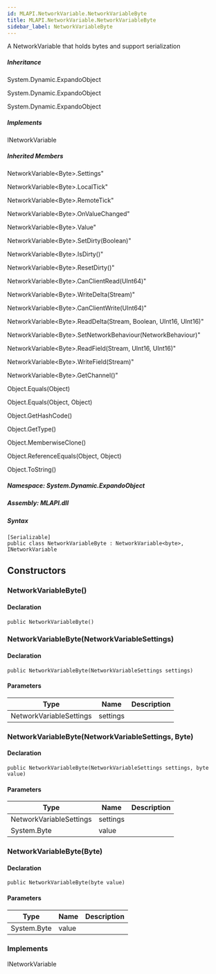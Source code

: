 ```yaml
---  
id: MLAPI.NetworkVariable.NetworkVariableByte  
title: MLAPI.NetworkVariable.NetworkVariableByte
sidebar_label: NetworkVariableByte
---
```


<div class="markdown level0 summary">

A NetworkVariable that holds bytes and support serialization

</div>

<div class="markdown level0 conceptual">

</div>

<div class="inheritance">

##### Inheritance

<div class="level0">

System.Dynamic.ExpandoObject

</div>

<div class="level1">

System.Dynamic.ExpandoObject

</div>

<div class="level2">

System.Dynamic.ExpandoObject

</div>

</div>

<div classs="implements">

##### Implements

<div>

INetworkVariable

</div>

</div>

<div class="inheritedMembers">

##### Inherited Members

<div>

NetworkVariable&lt;Byte&gt;.Settings"

</div>

<div>

NetworkVariable&lt;Byte&gt;.LocalTick"

</div>

<div>

NetworkVariable&lt;Byte&gt;.RemoteTick"

</div>

<div>

NetworkVariable&lt;Byte&gt;.OnValueChanged"

</div>

<div>

NetworkVariable&lt;Byte&gt;.Value"

</div>

<div>

NetworkVariable&lt;Byte&gt;.SetDirty(Boolean)"

</div>

<div>

NetworkVariable&lt;Byte&gt;.IsDirty()"

</div>

<div>

NetworkVariable&lt;Byte&gt;.ResetDirty()"

</div>

<div>

NetworkVariable&lt;Byte&gt;.CanClientRead(UInt64)"

</div>

<div>

NetworkVariable&lt;Byte&gt;.WriteDelta(Stream)"

</div>

<div>

NetworkVariable&lt;Byte&gt;.CanClientWrite(UInt64)"

</div>

<div>

NetworkVariable&lt;Byte&gt;.ReadDelta(Stream, Boolean, UInt16, UInt16)"

</div>

<div>

NetworkVariable&lt;Byte&gt;.SetNetworkBehaviour(NetworkBehaviour)"

</div>

<div>

NetworkVariable&lt;Byte&gt;.ReadField(Stream, UInt16, UInt16)"

</div>

<div>

NetworkVariable&lt;Byte&gt;.WriteField(Stream)"

</div>

<div>

NetworkVariable&lt;Byte&gt;.GetChannel()"

</div>

<div>

Object.Equals(Object)

</div>

<div>

Object.Equals(Object, Object)

</div>

<div>

Object.GetHashCode()

</div>

<div>

Object.GetType()

</div>

<div>

Object.MemberwiseClone()

</div>

<div>

Object.ReferenceEquals(Object, Object)

</div>

<div>

Object.ToString()

</div>

</div>

##### **Namespace**: System.Dynamic.ExpandoObject

##### **Assembly**: MLAPI.dll

##### Syntax

    [Serializable]
    public class NetworkVariableByte : NetworkVariable<byte>, INetworkVariable

## Constructors 

### NetworkVariableByte()

<div class="markdown level1 summary">

</div>

<div class="markdown level1 conceptual">

</div>

#### Declaration

    public NetworkVariableByte()

### NetworkVariableByte(NetworkVariableSettings)

<div class="markdown level1 summary">

</div>

<div class="markdown level1 conceptual">

</div>

#### Declaration

    public NetworkVariableByte(NetworkVariableSettings settings)

#### Parameters

| Type                    | Name     | Description |
|-------------------------|----------|-------------|
| NetworkVariableSettings | settings |             |

### NetworkVariableByte(NetworkVariableSettings, Byte)

<div class="markdown level1 summary">

</div>

<div class="markdown level1 conceptual">

</div>

#### Declaration

    public NetworkVariableByte(NetworkVariableSettings settings, byte value)

#### Parameters

| Type                    | Name     | Description |
|-------------------------|----------|-------------|
| NetworkVariableSettings | settings |             |
| System.Byte             | value    |             |

### NetworkVariableByte(Byte)

<div class="markdown level1 summary">

</div>

<div class="markdown level1 conceptual">

</div>

#### Declaration

    public NetworkVariableByte(byte value)

#### Parameters

| Type        | Name  | Description |
|-------------|-------|-------------|
| System.Byte | value |             |

### Implements

<div>

INetworkVariable

</div>
